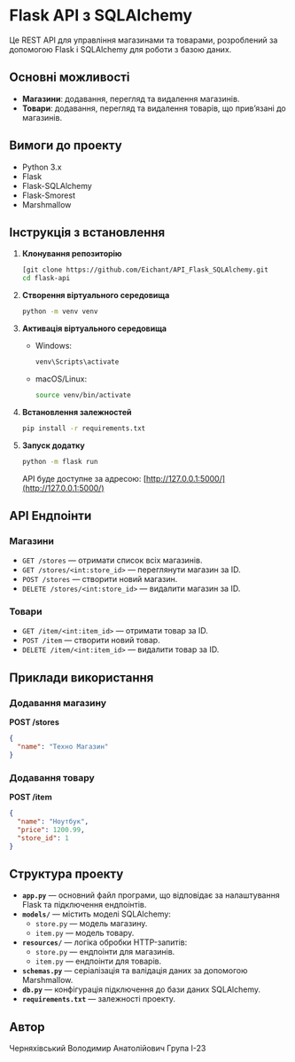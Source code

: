 # Flask API з SQLAlchemy

Це REST API для управління магазинами та товарами, розроблений за допомогою Flask і SQLAlchemy для роботи з базою даних.

## Основні можливості
- **Магазини**: додавання, перегляд та видалення магазинів.
- **Товари**: додавання, перегляд та видалення товарів, що прив’язані до магазинів.

## Вимоги до проекту
- Python 3.x
- Flask
- Flask-SQLAlchemy
- Flask-Smorest
- Marshmallow

## Інструкція з встановлення
1. **Клонування репозиторію**  
   ```bash
   [git clone https://github.com/Eichant/API_Flask_SQLAlchemy.git
   cd flask-api
   ```

2. **Створення віртуального середовища**  
   ```bash
   python -m venv venv
   ```

3. **Активація віртуального середовища**  
   - Windows:
     ```bash
     venv\Scripts\activate
     ```
   - macOS/Linux:
     ```bash
     source venv/bin/activate
     ```

4. **Встановлення залежностей**  
   ```bash
   pip install -r requirements.txt
   ```

5. **Запуск додатку**  
   ```bash
   python -m flask run
   ```
   API буде доступне за адресою: [http://127.0.0.1:5000/](http://127.0.0.1:5000/)

## API Ендпоінти
### Магазини
- `GET /stores` — отримати список всіх магазинів.
- `GET /stores/<int:store_id>` — переглянути магазин за ID.
- `POST /stores` — створити новий магазин.
- `DELETE /stores/<int:store_id>` — видалити магазин за ID.

### Товари
- `GET /item/<int:item_id>` — отримати товар за ID.
- `POST /item` — створити новий товар.
- `DELETE /item/<int:item_id>` — видалити товар за ID.

## Приклади використання
### Додавання магазину  
**POST /stores**  
```json
{
  "name": "Техно Магазин"
}
```

### Додавання товару  
**POST /item**  
```json
{
  "name": "Ноутбук",
  "price": 1200.99,
  "store_id": 1
}
```

## Структура проекту
- **`app.py`** — основний файл програми, що відповідає за налаштування Flask та підключення ендпоінтів.
- **`models/`** — містить моделі SQLAlchemy:
  - `store.py` — модель магазину.
  - `item.py` — модель товару.
- **`resources/`** — логіка обробки HTTP-запитів:
  - `store.py` — ендпоінти для магазинів.
  - `item.py` — ендпоінти для товарів.
- **`schemas.py`** — серіалізація та валідація даних за допомогою Marshmallow.
- **`db.py`** — конфігурація підключення до бази даних SQLAlchemy.
- **`requirements.txt`** — залежності проекту.

## Автор
Черняхівський Володимир Анатолійович
Група I-23  
